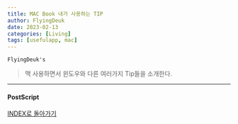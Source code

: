 ```yaml
---
title: MAC Book 내가 사용하는 TIP
author: FlyingDeuk
date: 2023-02-13
categories: [Living]
tags: [usefulapp, mac]
---
```



`FlyingDeuk's`
> 맥 사용하면서 윈도우와 다른 여러가지 Tip들을 소개한다. 

---------------

#### PostScript


[INDEX로 돌아가기](/posts/Macbook/)
